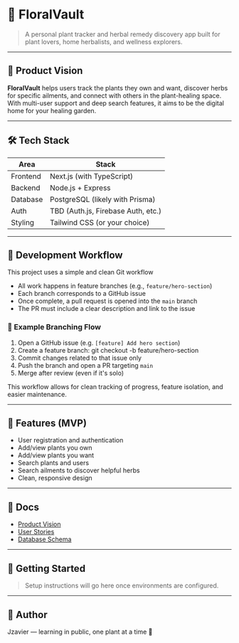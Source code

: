 # 🌿 FloralVault

> A personal plant tracker and herbal remedy discovery app built for plant lovers, home herbalists, and wellness explorers.

---

## 🧭 Product Vision

**FloralVault** helps users track the plants they own and want, discover herbs for specific ailments, and connect with others in the plant-healing space. With multi-user support and deep search features, it aims to be the digital home for your healing garden.

---

## 🛠️ Tech Stack

| Area     | Stack                              |
| -------- | ---------------------------------- |
| Frontend | Next.js (with TypeScript)          |
| Backend  | Node.js + Express                  |
| Database | PostgreSQL (likely with Prisma)    |
| Auth     | TBD (Auth.js, Firebase Auth, etc.) |
| Styling  | Tailwind CSS (or your choice)      |

---

## 🧠 Development Workflow

This project uses a simple and clean Git workflow

- All work happens in feature branches (e.g., `feature/hero-section`)
- Each branch corresponds to a GitHub issue
- Once complete, a pull request is opened into the `main` branch
- The PR must include a clear description and link to the issue

### 🥕 Example Branching Flow

1. Open a GitHub issue (e.g. `[feature] Add hero section`)
2. Create a feature branch:
   git checkout -b feature/hero-section
3. Commit changes related to that issue only
4. Push the branch and open a PR targeting `main`
5. Merge after review (even if it's solo)

This workflow allows for clean tracking of progress, feature isolation, and easier maintenance.

---

## 📌 Features (MVP)

- User registration and authentication
- Add/view plants you own
- Add/view plants you want
- Search plants and users
- Search ailments to discover helpful herbs
- Clean, responsive design

---

## 📄 Docs

- [Product Vision](./docs/product-vision.md)
- [User Stories](./docs/user-stories.md)
- [Database Schema](./docs/database-schema.md)

---

## 🚀 Getting Started

> Setup instructions will go here once environments are configured.

---

## 🧠 Author

Jzavier — learning in public, one plant at a time 🌱
